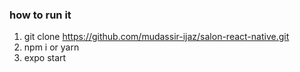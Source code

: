 ### how to run it

1) git clone https://github.com/mudassir-ijaz/salon-react-native.git
2) npm i or yarn
3) expo start


